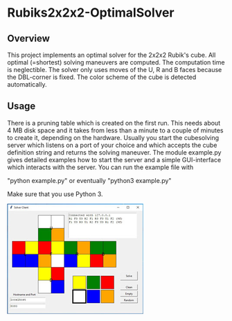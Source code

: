 # Rubiks2x2x2-OptimalSolver
## Overview
This project implements an optimal solver for the 2x2x2 Rubik's cube. All optimal (=shortest) solving maneuvers are computed. The computation time is neglectible.
The solver only uses moves of the U, R and B faces because the DBL-corner is fixed. The color scheme of the cube is detected automatically.

## Usage
There is a pruning table which is created on the first run. This needs about 4 MB disk space and it takes from less than a minute to a couple of minutes to create it, depending on the hardware. Usually you start the cubesolving server which listens on a port of your choice and which accepts the cube definition string and returns the solving maneuver. The module example.py gives detailed examples how to start the server and a simple GUI-interface which interacts with the server. You can run the example file with

"python example.py" or eventually "python3 example.py"

Make sure that you use Python 3.

![jpg](gui_client.jpg "Animation that shows auto completion")

